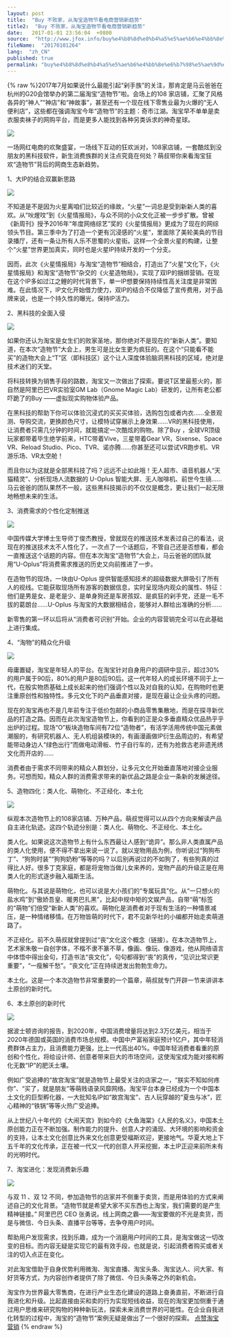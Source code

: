 ```yaml
---
layout: post
title:  "Buy 不败家，从淘宝造物节看电商营销新趋势"
title2:  "Buy 不败家，从淘宝造物节看电商营销新趋势"
date:   2017-01-01 23:56:04  +0800
source:  "http://www.jfox.info/buy%e4%b8%8d%e8%b4%a5%e5%ae%b6%e4%bb%8e%e6%b7%98%e5%ae%9d%e9%80%a0%e7%89%a9%e8%8a%82%e7%9c%8b%e7%94%b5%e5%95%86%e8%90%a5%e9%94%80%e6%96%b0%e8%b6%8b%e5%8a%bf.html"
fileName:  "20170101264"
lang:  "zh_CN"
published: true
permalink: "buy%e4%b8%8d%e8%b4%a5%e5%ae%b6%e4%bb%8e%e6%b7%98%e5%ae%9d%e9%80%a0%e7%89%a9%e8%8a%82%e7%9c%8b%e7%94%b5%e5%95%86%e8%90%a5%e9%94%80%e6%96%b0%e8%b6%8b%e5%8a%bf.html"
---
```

{% raw %}
​2017年7月如果说什么最能引起“剁手族”的关注，那肯定是马云爸爸在杭州的G20会馆举办的第二届淘宝“造物节”啦。会场上的108 家店铺，汇聚了风格各异的“神人”“神店”和“神故事”，甚至还有一个现在线下零售业最为火爆的“无人便利店”，这些都在强调淘宝今年“造物节”的主题：奇市江湖。淘宝早不单单是卖衣服卖袜子的网购平台，而是更多人能找到各种另类诉求的神奇星球。

![](/wp-content/uploads/2017/07/1500040489.png)

 ​一场网红电商的欢聚盛宴，一场线下互动的狂欢派对，108家店铺，一套酷炫到没朋友的黑科技软件，新生消费族群的关注点究竟在何处？萌叔带你来看淘宝狂欢“造物节”背后的网商生态新趋势。

1、大IP的结合双赢新思路

![](/wp-content/uploads/2017/07/1500040490.png)

 ​不知道是不是因为火星离咱们比较近的缘故，“火星”一词总是受到新新人类的喜欢。从“吙煋呅”到《火星情报局》，与众不同的小众文化正被一步步扩散。曾被《新周刊》授予2016年“年度网络综艺”奖的《火星情报局》更成为了现在的网综领头节目。第三季中为了打造一个更有沉浸感的“火星”，里面除了美轮美奂的节目录播厅，还有一条让所有人乐不思蜀的火星街。这样一个全景火星的构建，让整个“火星”世界更加真实，同时也是火星IP持续开发的一个分支。

 因而，此次《火星情报局》与淘宝“造物节”相结合，打造出了“火星”文化下，《火星情报局》和淘宝“造物节”杂交的《火星造物局》，实现了双IP的捆绑营销。在现在这个IP多如过江之鲤的时代背景下，单一IP想要保持持续性高关注度是非常困难。在此情况下，IP文化开始借力使力，双IP的结合不仅降低了宣传费用，对于品牌来说，也是一个持久性的曝光，保持IP活力。

2、黑科技的全面入侵

![](/wp-content/uploads/2017/07/1500040491.png)

 ​如果你还认为淘宝是女生们的败家圣地，那你绝对不是现在的“新新人类”。要知道，在本次“造物节”大会上，男生可是比女生更为疯狂的。在这个“只能看不能买”的造物大会上“T”区（即科技区）这个让人深度体验脑洞黑科技的区域，绝对是技术迷们的天堂。

将科技转换为销售手段的路数，淘宝又一次做出了探索。要说T区里最惹火的，那自然是阿里巴巴VR实验室GM Lab（Gnome Magic Lab）研发的，让所有老公都吓跪了的Buy ——虚拟现实购物体验产品。

 在黑科技的帮助下你可以体验沉浸式的买买买体验，选购包包或者内衣……全景观测、导购交流，更换颜色尺寸，让模特试穿展示上身效果……VR的黑科技使用，让消费者只需几分钟的时间，就能搞定一次酷炫的购物。除了Buy ，全球VR顶级玩家都带着毕生绝学前来，HTC带着Vive，三星带着Gear VR，Sixense、Space VR、Reload Studio、Pico、TVR、诺亦腾……你甚至还可以尝试VR跑步机、VR游乐场、VR太空舱！

而且你以为这就是全部黑科技了吗？远远不止如此哦！无人超市、语音机器人“天猫精灵”、分析现场人流数据的 U-Oplus 智能大屏、无人咖啡机、前世今生镜……马云爸爸的团队果然不一般，这些黑科技揭示的不仅仅是概念，更让我们一起无限地畅想未来的生活。

3、消费需求的个性化定制推送

![](/wp-content/uploads/2017/07/1500040493.png)

 ​中国传媒大学博士生导师丁俊杰教授，曾就现在的推送技术发表过自己的看法，说现在的推送技术太不人性化了，一次点了一个话题后，不管自己还是否想看，都会一直推送这个话题的内容。但在本次淘宝“造物节”大会上，马云爸爸的团队就用“U-Oplus”将消费需求推送的历史又向前推进了一步。

在造物节的现场，一块由U-Oplus 提供智能感知技术的超级数据大屏吸引了所有人的视线。它能获取现场所有游客的数据信息，实时呈现场内观众的属性、特征：他们是男是女、是老是少、是单身狗还是车房孩奴、是疯狂的剁手党，还是一毛不拔的葛朗台……U-Oplus 与淘宝的大数据相结合，能够对人群给出准确的分析……

新零售的第一环以后将从“消费者可识别”开始。企业的内容营销完全可以在此基础上进行集成。

4、“淘物”的精众化升级

![](/wp-content/uploads/2017/07/1500040497.png)

 ​毋庸置疑，淘宝是年轻人的平台。在淘宝针对自身用户的调研中显示，超过30%的用户属于90后，80%的用户是80后90后。这一代年轻人的成长环境不同于上一代，在殷实物质基础上成长起来的他们强调个性以及对自我的认知，在购物时也更注重原创性和独特性。多元文化下的产品垂直对接，是现在最让企业头疼的问题。

现在的淘宝再也不是几年前专注于低价包邮的小商品零售集散地，而是在探寻新优品的打造之路。因而在此次淘宝造物节上，你看到的正是众多垂直精众优品热乎乎出炉的过程。现场“O”板块造物车间有72位“造物者”，有活学活用传统中国元素做潮服的，有研究机器人、无人机组装模块的，有画漫画做IP衍生品周边的，有希望能带动身边人“绿色出行”而做电动滑板、竹子自行车的，还有为抢救古老非遗羌绣文化而开店的……

消费者由于需求不同带来的精众人群划分，让多元文化开始垂直落地对接企业服务。可想而知，精众人群的消费需求带来的新优品之路是企业一条新的发展途径。

5、造物四化：类人化、萌物化、不正经化、本土化

![](/wp-content/uploads/2017/07/1500040498.png)

 ​纵观本次造物节上的108家店铺、万种产品，萌叔觉得可以从四个方向来解读产品自主进化轨迹。这四个轨迹分别是：类人化、萌物化、不正经化、本土化。

类人化。如果说这次造物节上有什么东西最让人感到“诡异”。那么非人类直属产品的类人化使用，便不得不拿出来说一说了。就以宠物用品为例，你听说过“狗狗布丁”、“狗狗时装”“狗狗奶粉”等等的吗？以后别再说过的不如狗了，有些狗真的过得比人好。很多丁克家庭，都是将宠物当做儿女来养的，宠物产品的升级正是在用类人化的形式逐步融入福斯生活。

萌物化。与其说是萌物化，也可以说是大小孩们的“专属玩具”化。从“一只想火的盐水鸡”到“傲娇吾皇、暖男巴扎黑”，比起中规中矩的文娱产品，自带“萌”标签的“萌物”们倍受“新新人类”的喜欢。萌物化是消费者对于现有生活的一种情景减压，是一种情绪移情。在万物皆萌的时代下，君不见新华社的小编都开始走卖萌道路了。

不正经化。前不久萌叔就曾提到过“丧”文化这个概念（链接）。在本次造物节上，艺术家朱敬一自创字体，不楷不隶不篆不草，像画、像玩、像游戏，他从网络语言中体悟中得出金句，打造书法“丧文化”，句句都得到“丧”的真传，“见识比常识更重要”，“一瘦解千愁”。“丧文化”正在持续迸发出勃勃生命力。

本土化。这是一个本次造物节非常重要的一个篇章，萌叔就专门开辟一节来讲讲本土原创的新时代。

6、本土原创的新时代

![](/wp-content/uploads/2017/07/1500040500.png)

 ​据波士顿咨询的报告，到2020年，中国消费增量将达到2.3万亿美元，相当于2020年德国或英国的消费市场总规模。中国中产富裕家庭预计1亿户，其中年轻消费群体占主力，且消费能力更强，比上一代高出40%。中国年轻消费者看重的原创和个性化，将给设计师、创意者带来巨大的市场空间，这使淘宝成为能对接和孵化无数“IP”的肥沃土壤。

 例如广受追捧的“故宫淘宝”就是造物节上最受关注的店家之一，“朕实不知如何疼你”、“买了，就是朋友”等萌贱语录风靡网络。淘宝平台本身已经成为一个中国本土文化的巨型孵化器，一大批知名IP如“故宫淘宝”、古人玩穿越的“夏虫与冰”，匠心精神的“铁锅”等等火热广受追捧。

 从上世纪八十年代的《大闹天宫》到如今的《大鱼海棠》《人民的名义》，中国本土原创能力正在不断加强。制作能力的提升、创意人才的涌现、大环境的影响和资金的支持，让本土文化创意比外来文化创意更受福斯欢迎，更接地气。华夏大地上下五千年的文化传承，正在被一代又一代的创意人开采挖掘，本土IP正迎来前所未有的光明时代。

7、淘宝进化：发现消费新乐趣

![](/wp-content/uploads/2017/07/1500040501.png)

​与双 11 、双 12 不同，参加造物节的店家并不侧重于卖货，而是用体验的方式来阐述自己的文化背景。“造物节就是希望大家不买东西也上淘宝，我们需要的是产生精神链接。” 阿里巴巴 CEO 张勇说。线上网商之霸——淘宝要做的不光是卖货，而是与微信、今日头条、直播平台等等，去争夺用户时间。

 帮助用户发现需求，找到乐趣，成为一个消磨用户时间的工具，是淘宝做这一切改变的目标。而内容无疑是实现它的最有效手段，也就是说，引起消费者购买或者关注的切入点正在变化。

 对此淘宝借助于自身优势利用微淘、淘宝直播、淘宝头条、淘宝达人、问大家、有好货等方式，为内容创作者提供了除了微信、今日头条等之外的新机会。

淘宝作为世界最大零售商，在进行产业生态化建设的道路上奋勇直前，不断进行自我进化和升级。比起直接由买和卖的行为实现短线收益，现在的淘宝更加侧重于通过用户思维来研究购物的种种新玩法，探索未来消费世界的可能性。在企业自我进化转型的过程中，淘宝的“造物节”案例无疑是做出了一个很好的探索。
[点赞](void(0))[淘宝](http://www.jfox.info/go.php?url=http://ju.outofmemory.cn/tag/%E6%B7%98%E5%AE%9D/)[营销](http://www.jfox.info/go.php?url=http://ju.outofmemory.cn/tag/%E8%90%A5%E9%94%80/)
{% endraw %}
